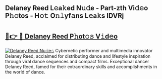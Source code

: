 ## Delaney Reed L𝚎a𝚔ed N𝚞𝚍e - Part-zth Vi𝚍𝚎o P𝚑𝚘tos - H𝚘𝚝 O𝚗𝚕yf𝚊ns L𝚎a𝚔s IDVRj

# <h2><a href="http://kf3jcd.oniu.top/?m=Delaney+Reed">🔗👉 🔴 Delaney Reed P𝚑ot𝚘𝚜 V𝚒d𝚎o</a></h2>

[![Delaney Reed Nu𝚍e𝚜](https://i.imgur.com/0qMVB7G.gif)](http://kf3jcd.oniu.top/?m=Delaney+Reed)
Cybernetic performer and multimedia innovator Delaney Reed, acclaimed for distributing dance and lifestyle inspiration through viral dance sequences and compact films. Exceptional dancer Delaney Reed, famed for their extraordinary skills and accomplishments in the world of dance.  
